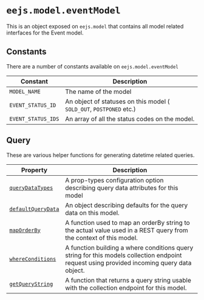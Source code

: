 # `eejs.model.eventModel`

This is an object exposed on `eejs.model` that contains all model related interfaces for the Event model.

## Constants

There are a number of constants available on `eejs.model.eventModel`

| Constant          | Description                                                        |
| ------------------| -------------------------------------------------------------------|
| `MODEL_NAME`      | The name of the model                                              |
| `EVENT_STATUS_ID` | An object of statuses on this model ( `SOLD_OUT`, `POSTPONED` etc.)| 
| `EVENT_STATUS_IDS`| An array of all the status codes on the model.                     |


## Query

These are various helper functions for generating datetime related queries.

| Property                                                                        |  Description                                                                                                                                |
| --------------------------------------------------------------------------------| ------------------------------------------------------------------------------------------------------------------------------------------- |
| [`queryDataTypes`](./query.md#eejsmodeleventmodelquerydatatypes)             |  A prop-types configuration option describing query data attributes for this model                                                          |
| [`defaultQueryData`](./query.md#eejsmodeleventmodeldefaultquerydata)         |  An object describing defaults for the query data on this model.                                                                            |
| [`mapOrderBy`](./query.md#eejsmodeleventmodelmaporderby-orderby-)            |  A function used to map an orderBy string to the actual value used in a REST query from the context of this model.                          |
| [`whereConditions`](./query.md#eejsmodeleventmodelwhereconditions-querydata-)|  A function building a where conditions query string for this models collection endpoint request using provided incoming query data object. |
| [`getQueryString`](./query.md#eejsmodeleventmodelgetquerystring-querydata---)|  A function that returns a query string usable with the collection endpoint for this model.                                                 |